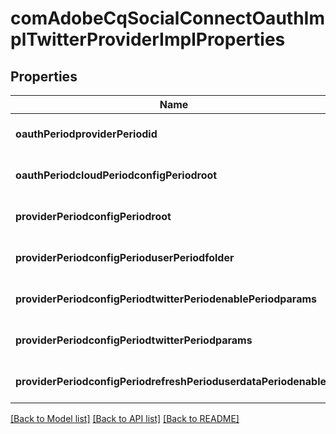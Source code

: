 # comAdobeCqSocialConnectOauthImplTwitterProviderImplProperties

## Properties
Name | Type | Description | Notes
------------ | ------------- | ------------- | -------------
**oauthPeriodproviderPeriodid** | [**ConfigNodePropertyString**](ConfigNodePropertyString.md) |  | [optional] [default to null]
**oauthPeriodcloudPeriodconfigPeriodroot** | [**ConfigNodePropertyString**](ConfigNodePropertyString.md) |  | [optional] [default to null]
**providerPeriodconfigPeriodroot** | [**ConfigNodePropertyString**](ConfigNodePropertyString.md) |  | [optional] [default to null]
**providerPeriodconfigPerioduserPeriodfolder** | [**ConfigNodePropertyDropDown**](ConfigNodePropertyDropDown.md) |  | [optional] [default to null]
**providerPeriodconfigPeriodtwitterPeriodenablePeriodparams** | [**ConfigNodePropertyBoolean**](ConfigNodePropertyBoolean.md) |  | [optional] [default to null]
**providerPeriodconfigPeriodtwitterPeriodparams** | [**ConfigNodePropertyArray**](ConfigNodePropertyArray.md) |  | [optional] [default to null]
**providerPeriodconfigPeriodrefreshPerioduserdataPeriodenabled** | [**ConfigNodePropertyBoolean**](ConfigNodePropertyBoolean.md) |  | [optional] [default to null]

[[Back to Model list]](../README.md#documentation-for-models) [[Back to API list]](../README.md#documentation-for-api-endpoints) [[Back to README]](../README.md)


